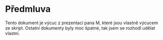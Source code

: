 # Předmluva
Tento dokument je výcuc z prezentací pana M, které jsou vlastně výcucem ze skript. Ostatní dokumenty byly moc špatné, tak jsem se rozhodl udělat vlastní.

